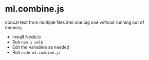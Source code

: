 # ml.combine.js

concat text from multiple files into one big one without running out of memory.

- Install NodeJs
- Run `npm i walk`
- Edit the variables as needed
- Run `node ml.combine.js`
